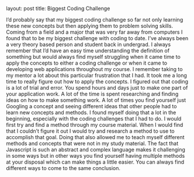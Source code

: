 layout: post
title: Biggest Coding Challenge

I’d probably say that my biggest coding challenge so far not only learning these new concepts but then applying them to problem solving skills. Coming from a field and a major that was very far away from computers I found that to be my biggest challenge with coding to date. I’ve always been a very theory based person and student back in undergrad. I always remember that I’d have an easy time understanding the definition of something but would always find myself struggling when it came time to apply the concepts to either a coding challenge or when it came to developing web applications throughout my course. I remember taking to my mentor a lot about this particular frustration that I had. It took me a long time to really figure out how to apply the concepts. 
I figured out that coding is a lot of trial and error. You spend hours and days just to make one part of your application work. A lot of the time is spent researching and finding ideas on how to make something work. A lot of times you find yourself just Googling a concept and seeing different ideas that other people had to learn new concepts and methods. I found myself doing that a lot in the beginning, especially with the coding challenges that I had to do. I would first try and find a method through my course material. When I would find that I couldn’t figure it out I would try and research a method to use to accomplish that goal. Doing that also allowed me to teach myself different methods and concepts that were not in my study material. 
The fact that Javascript is such an abstract and complex language makes it challenging in some ways but in other ways you find yourself having multiple methods at your disposal which can make things a little easier. You can always find different ways to come to the same conclusion. 